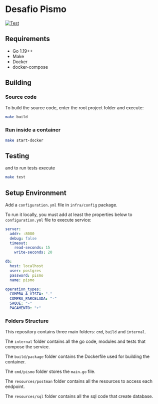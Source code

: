 # Desafio Pismo

[![Test](https://github.com/edermanoel94/pismo/actions/workflows/go.yml/badge.svg?branch=master)](https://github.com/edermanoel94/pismo/actions/workflows/go.yml)

## Requirements

- Go 1.19++
- Make
- Docker
- docker-compose

## Building

### Source code

To build the source code, enter the root project folder and execute:

```bash
make build
```

### Run inside a container

```bash
make start-docker
```

## Testing

and to run tests execute
```bash
make test
```

## Setup Environment
Add a `configuration.yml` file in `infra/config` package.

To run it locally, you must add at least the properties below to `configuration.yml` file to execute service:
```yml
server:
  addr: :8080
  debug: false
  timeout:
    read-seconds: 15
    write-seconds: 20

db:
  host: localhost
  user: postgres
  password: pismo
  name: pismo
 
operation_types:
  COMPRA_A_VISTA: "-"
  COMPRA_PARCELADA: "-"
  SAQUE: "-"
  PAGAMENTO: "+"
```

### Folders Structure

This repository contains three main folders: `cmd`, `build` and `internal`.

The `internal` folder contains all the go code, modules and tests that compose the service.

The `build/package` folder contains the Dockerfile used for building the container.

The `cmd/pismo` folder stores the `main.go` file.

The `resources/postman` folder contains all the resources to access each endpoint.

The `resources/sql` folder contains all the sql code that create database.



